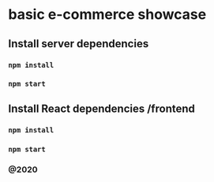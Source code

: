 # basic e-commerce showcase 
## Install server dependencies 

### `npm install`
### `npm start`

## Install React dependencies /frontend
### `npm install`
### `npm start`
### @2020
